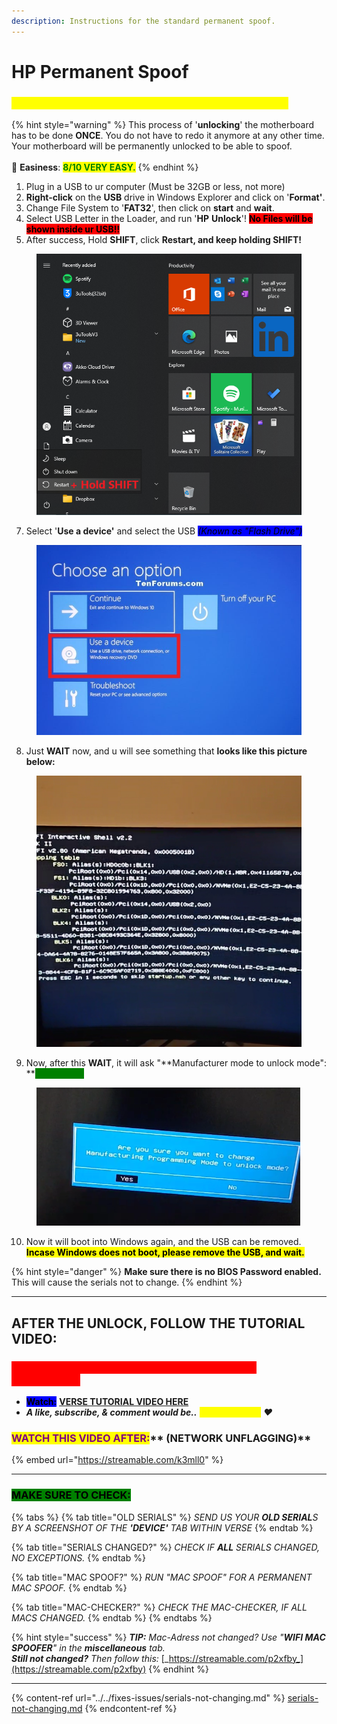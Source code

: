 ```yaml
---
description: Instructions for the standard permanent spoof.
---
```


# HP Permanent Spoof

### <mark style="color:yellow;background-color:yellow;">FOLLOW THESE STEPS FIRST BEFORE TUTORIAL VIDEO</mark>

{% hint style="warning" %}
This process of '**unlocking**' the motherboard has to be done **ONCE**. You do not have to redo it anymore at any other time. Your motherboard will be permanently unlocked to be able to spoof.\
\
🌟 **Easiness**: <mark style="color:green;">**8/10 VERY EASY.**</mark>
{% endhint %}

1. Plug in a USB to ur computer (Must be 32GB or less, not more)
2. **Right-click** on the **USB** drive in Windows Explorer and click on '**Format'**.
3. Change File System to '**FAT32**', then click on **start** and **wait**.
4. Select USB Letter in the Loader, and run '**HP** **Unlock**'! <mark style="background-color:red;">**No Files will be shown inside ur USB!!**</mark>
5. After success, Hold **SHIFT**, click **Restart, and keep holding SHIFT!**

<div align="left">

<figure><img src="../../.gitbook/assets/image.webp" alt=""><figcaption></figcaption></figure>

</div>

7. Select '**Use a device'** and select the USB _<mark style="background-color:blue;">(Known as "Flash Drive")</mark>_

<figure><img src="../../.gitbook/assets/select.webp" alt=""><figcaption></figcaption></figure>

8. Just **WAIT** now, and u will see something that **looks like this picture below:**

<div align="left">

<figure><img src="../../.gitbook/assets/startup.png" alt=""><figcaption></figcaption></figure>

</div>

9. Now, after this **WAIT**, it will ask "**Manufacturer mode to unlock mode": **<mark style="color:green;background-color:green;">**CLICK YES!**</mark>

<div align="left">

<figure><img src="../../.gitbook/assets/YES.png" alt=""><figcaption></figcaption></figure>

</div>

10. Now it will boot into Windows again, and the USB can be removed.\
    <mark style="background-color:yellow;">**Incase Windows does not boot, please remove the USB, and wait.**</mark>

{% hint style="danger" %}
**Make sure there is no BIOS Password enabled.** This will cause the serials not to change.
{% endhint %}

***

## AFTER THE UNLOCK, FOLLOW THE TUTORIAL VIDEO:

### <mark style="color:red;background-color:red;">**MAKE SURE TO REMOVE ANY 'USB' ON YOUR PC CONNECTED!**</mark>

* <mark style="background-color:blue;">**Watch:**</mark> [**VERSE TUTORIAL VIDEO HERE**](https://bit.ly/instructions-video)
* _**A like, subscribe, & comment would be..**_ _<mark style="color:yellow;">**verse-tacular!**</mark> ❤️_

### <mark style="color:purple;">**WATCH THIS VIDEO AFTER:**</mark>** (NETWORK UNFLAGGING)**

{% embed url="https://streamable.com/k3mll0" %}

***

### <mark style="background-color:green;">MAKE SURE TO CHECK:</mark>

{% tabs %}
{% tab title="OLD SERIALS" %}
_SEND US YOUR **OLD SERIAL**S BY A SCREENSHOT OF THE **'DEVICE'** TAB WITHIN VERSE_
{% endtab %}

{% tab title="SERIALS CHANGED?" %}
_CHECK IF **ALL** SERIALS CHANGED, NO EXCEPTIONS._
{% endtab %}

{% tab title="MAC SPOOF?" %}
_RUN "MAC SPOOF" FOR A PERMANENT MAC SPOOF._
{% endtab %}

{% tab title="MAC-CHECKER?" %}
_CHECK THE MAC-CHECKER, IF ALL MACS CHANGED._
{% endtab %}
{% endtabs %}

{% hint style="success" %}
_**TIP:** Mac-Adress not changed? Use "**WIFI MAC SPOOFER**" in the **miscellaneous** tab._\
_**Still not changed?** Then follow this:_ [_https://streamable.com/p2xfby_](https://streamable.com/p2xfby)
{% endhint %}

***

{% content-ref url="../../fixes-issues/serials-not-changing.md" %}
[serials-not-changing.md](../../fixes-issues/serials-not-changing.md)
{% endcontent-ref %}
